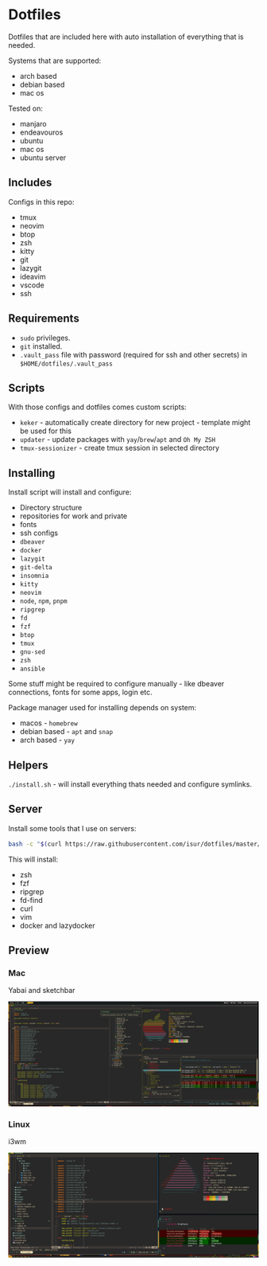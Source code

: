 # Dotfiles

Dotfiles that are included here with auto installation of everything that is needed.

Systems that are supported:

- arch based
- debian based
- mac os

Tested on:

- manjaro
- endeavouros
- ubuntu
- mac os
- ubuntu server

## Includes

Configs in this repo:

- tmux
- neovim
- btop
- zsh
- kitty
- git
- lazygit
- ideavim
- vscode
- ssh

## Requirements

- `sudo` privileges.
- `git` installed.
- `.vault_pass` file with password (required for ssh and other secrets) in `$HOME/dotfiles/.vault_pass`

## Scripts

With those configs and dotfiles comes custom scripts:

- `keker` - automatically create directory for new project - template might be used for this
- `updater` - update packages with `yay`/`brew`/`apt` and `Oh My ZSH`
- `tmux-sessionizer` - create tmux session in selected directory

## Installing

Install script will install and configure:

- Directory structure
- repositories for work and private
- fonts
- ssh configs
- `dbeaver`
- `docker`
- `lazygit`
- `git-delta`
- `insomnia`
- `kitty`
- `neovim`
- `node`, `npm`, `pnpm`
- `ripgrep`
- `fd`
- `fzf`
- `btop`
- `tmux`
- `gnu-sed`
- `zsh`
- `ansible`

Some stuff might be required to configure manually - like dbeaver connections, fonts for some apps, login etc.

Package manager used for installing depends on system:

- macos - `homebrew`
- debian based - `apt` and `snap`
- arch based - `yay`

## Helpers

`./install.sh` - will install everything thats needed and configure symlinks.

## Server

Install some tools that I use on servers:

```sh
bash -c "$(curl https://raw.githubusercontent.com/isur/dotfiles/master/install/server.sh)"
```

This will install:
- zsh
- fzf
- ripgrep
- fd-find
- curl
- vim
- docker and lazydocker

## Preview

### Mac
Yabai and sketchbar

![Preview](./preview.png)

### Linux
i3wm

![Preview](./i3wm.png)
